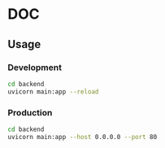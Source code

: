 # DOC

## Usage

### Development

```bash
cd backend
uvicorn main:app --reload
```

### Production

```bash
cd backend
uvicorn main:app --host 0.0.0.0 --port 80
```
